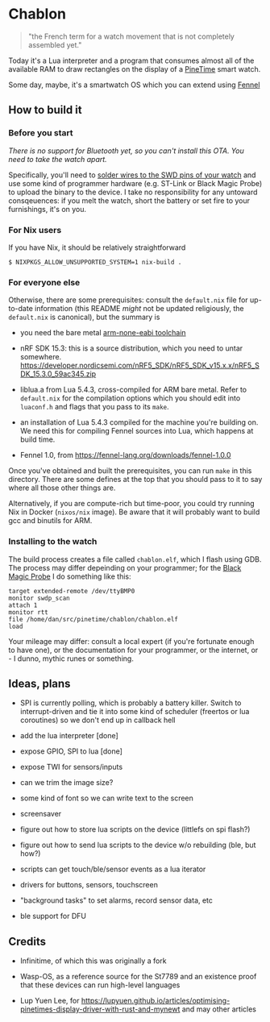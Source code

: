 # Chablon

> "the French term for a watch movement that is not completely assembled yet."


Today it's a Lua interpreter and a program that consumes almost all of
the available RAM to draw rectangles on the display of a
[PineTime](https://wiki.pine64.org/wiki/PineTime)
smart watch.

Some day, maybe, it's a smartwatch OS which you can extend using
[Fennel](https://fennel-lang.org/)

## How to build it

### Before you start

_There is no support for Bluetooth yet, so you can't install this OTA. You need to take the watch apart._

Specifically, you'll need to
[solder wires to the SWD pins of your watch](https://wiki.pine64.org/wiki/PineTime_Devkit_Wiring) and use
some kind of programmer hardware (e.g. ST-Link or Black Magic Probe)
to upload the binary to the device. I take no responsibility for any
untoward consqeuences: if you melt the watch, short the battery or set
fire to your furnishings, it's on you.

### For Nix users

If you have Nix, it should be relatively straightforward

    $ NIXPKGS_ALLOW_UNSUPPORTED_SYSTEM=1 nix-build .


### For everyone else

Otherwise, there are some prerequisites: consult the `default.nix`
file for up-to-date information (this README *might* not be updated
religiously, the `default.nix` is canonical), but the summary is

* you need the bare metal [arm-none-eabi toolchain](https://developer.arm.com/tools-and-software/open-source-software/developer-tools/gnu-toolchain/gnu-rm/downloads/product-release)

* nRF SDK 15.3: this is a source distribution, which you need to untar
  somewhere. https://developer.nordicsemi.com/nRF5_SDK/nRF5_SDK_v15.x.x/nRF5_SDK_15.3.0_59ac345.zip

* liblua.a from Lua 5.4.3, cross-compiled for ARM bare metal. Refer to `default.nix` for the compilation options which you should edit into `luaconf.h` and flags that you pass to its `make`.

* an installation of Lua 5.4.3 compiled for the machine you're
  building on. We need this for compiling Fennel sources into Lua,
  which happens at build time.

* Fennel 1.0, from https://fennel-lang.org/downloads/fennel-1.0.0

Once you've obtained and built the prerequisites, you can run `make`
in this directory. There are some defines at the top that you should
pass to it to say where all those other things are.

Alternatively, if you are compute-rich but time-poor, you could try
running Nix in Docker (`nixos/nix` image). Be aware that it will
probably want to build gcc and binutils for ARM.


### Installing to the watch

The build process creates a file called `chablon.elf`, which I flash
using GDB. The process may differ depeinding on your programmer; for the [Black Magic Probe](https://1bitsquared.com/products/black-magic-probe) I do something like this:

    target extended-remote /dev/ttyBMP0
	monitor swdp_scan
	attach 1
	monitor rtt
	file /home/dan/src/pinetime/chablon/chablon.elf
	load

Your mileage may differ: consult a local expert (if you're fortunate
enough to have one), or the documentation for your programmer, or the
internet, or - I dunno, mythic runes or something.


## Ideas, plans

* SPI is currently polling, which is probably a battery killer. Switch
to interrupt-driven and tie it into some kind of scheduler (freertos
or lua coroutines) so we don't end up in callback hell

* add the lua interpreter [done]

* expose GPIO, SPI to lua [done]

* expose TWI for sensors/inputs

* can we trim the image size?

* some kind of font so we can write text to the screen

* screensaver

* figure out how to store lua scripts on the device (littlefs on
  spi flash?)

* figure out how to send lua scripts to the device w/o rebuilding (ble,
  but how?)

* scripts can get touch/ble/sensor events as a lua iterator

* drivers for buttons, sensors, touchscreen

* "background tasks" to set alarms, record sensor data, etc

* ble support for DFU



## Credits

* Infinitime, of which this was originally a fork

* Wasp-OS, as a reference source for the St7789 and an existence proof that
these devices can run high-level languages

* Lup Yuen Lee, for https://lupyuen.github.io/articles/optimising-pinetimes-display-driver-with-rust-and-mynewt and may other articles
